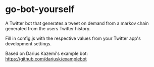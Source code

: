 # go-bot-yourself
A Twitter bot that generates a tweet on demand from a markov chain generated from the users Twitter history.

Fill in config.js with the respective values from your Twitter app's development settings.

Based on Darius Kazemi's example bot: https://github.com/dariusk/examplebot
